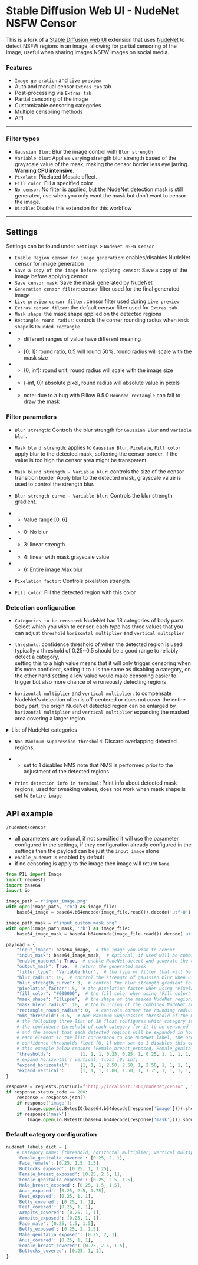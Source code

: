 # Stable Diffusion Web UI - NudeNet NSFW Censor

This is a fork of a [Stable Diffusion web UI](https://github.com/AUTOMATIC1111/stable-diffusion-webui) extension that uses [NudeNet](https://github.com/notAI-tech/NudeNet) to detect NSFW regions in an image, allowing for partial censoring of the image, useful when sharing images NSFW images on social media.

### Features
- `Image generation` and `Live preview`
- Auto and manual censor `Extras tab` tab
- Post-processing via `Extras tab` 
- Partial censoring of the image
- Customizable censoring categories
- Multiple censoring methods
- API

---

### Filter types
- `Gaussian Blur`: Blur the image control with `Blur strength`
- `Variable blur`: Applies varying strength blur strength based of the grayscale value of the mask, making the censor border less eye jarring. **Warning CPU intensive**.
- `Pixelate`: Pixelated Mosaic effect.
- `Fill color`: Fill a specified color
- `No censor`: No filter is applied, but the NudeNet detection mask is still generated, use when you only want the mask but don’t want to censor the image.
- `Disable`: Disable this extension for this workflow

---

## Settings
Settings can be found under `Settings` > `NudeNet NSFW Censor`

- `Enable Region censor for image generation`: enables/disables NudeNet censor for image generation
- `Save a copy of the image before applying censor`: Save a copy of the image before applying censor 
- `Save censor mask`: Save the mask generated by NudeNet 
- `Generation censor filter`: censor filter used for the final generated image
- `Live preview censor filter`: censor filter used during `Live preview`
- `Extras censor filter`: the default censor filter used for `Extras tab`
- `Mask shape`: the mask shape applied on the detected regions
- `Rectangle round radius`: controls the corner rounding radius when `Mask shape` is `Rounded rectangle`
- - different ranges of value have different meaning
- - [0, 1]: round ratio, 0.5 will round 50%, round radius will scale with the mask size
- - (0, inf): round unit, round radius will scale with the image size
- - (-inf, 0): absolute pixel, round radius will absolute value in pixels
- - note: due to a bug with Pillow 9.5.0 `Rounded rectangle` can fail to draw the mask

### Filter parameters
- `Blur strength`: Controls the blur strength for `Gaussian Blur` and `Variable blur`.

- `Mask blend strength`: applies to `Gaussian Blur`, `Pixelate`, `Fill color`<br>
apply blur to the detected mask, softening the censor border, if the value is too high the censor area might be transparent.
- `Mask blend strength - Variable blur`: controls the size of the censor transition border Apply blur to the detected mask, grayscale value is used to control the strength blur.
- `Blur strength curve - Variable blur`: Controls the blur strength gradient.
- - Value range [0, 6]
- - 0: No blur
- - 3: linear strength
- - 4: linear with mask grayscale value
- - 6: Entire image Max blur

- `Pixelation factor`: Controls pixelation strength

- `Fill color`: Fill the detected region with this color


### Detection configuration
- `Categories to be censored`: NudeNet has 18 categories of body parts<br>
Select which you wish to censor, each type has three values that you can adjust `threshold` `horizontal multiplier` and `vertical multiplier`

- `threshold`: confidence threshold of when the detected region is used<br>
typically a threshold of 0.25~0.5 should be a good range to reliably detect a category,<br>
setting this to a high value means that it will only trigger censoring when it's more confident, setting it to `1` is the same as disabling a category, on the other hand setting a low value would make censoring easier to trigger but also more chance of erroneously detecting regions
- `horizontal multiplier` and `vertical multiplier`:
to compensate NudeNet's detection often is off-centered or does not cover the entire body part, the origin NudeNet detected region can be enlarged by `horizontal multiplier` and `vertical multiplier` expanding the masked area covering a larger region.

<details><summary>List of NudeNet categories</summary>

- `Anus covered`
- `Anus exposed`
- `Armpits covered`
- `Armpits exposed`
- `Belly covered`
- `Belly exposed`
- `Buttocks covered`
- `Buttocks exposed`
- `Face female`
- `Face male`
- `Feet covered`
- `Feet exposed`
- `Female breast covered`
- `Female breast exposed`
- `Female genitalia covered`
- `Female genitalia exposed`
- `Male breast exposed`
- `Male genitalia exposed`

</details> 


- `Non-Maximum Suppression threshold`: Discard overlapping detected regions,
- - set to 1 disables NMS
note that NMS is performed prior to the adjustment of the detected regions

- `Print detection info in terminal`: Print info about detected mask regions, used for tweaking values, does not work when mask shape is set to `Entire image`

## API example
`/nudenet/censor`

- all parameters are optional, if not specified it will use the parameter configured in the settings, if they configuration already configured in the settings then the payload can be just the `input_image` alone
- `enable_nudenet` is enabled by default
- if no censoring is apply to the image then image will return `None`

```python
from PIL import Image
import requests
import base64
import io

image_path = r"input_image.png"
with open(image_path, 'rb') as image_file:
    base64_image = base64.b64encode(image_file.read()).decode('utf-8')

image_path_mask = r"input_custom_mask.png"
with open(image_path_mask, 'rb') as image_file:
    base64_image_mask = base64.b64encode(image_file.read()).decode('utf-8')

payload = {
    "input_image": base64_image,  # the image you wish to censor
    "input_mask": base64_image_mask,  # optional, if used will be combined with the NudeNet mask
    "enable_nudenet": True,  # enable NudeNet detect and generate the censor mask
    "output_mask": True,  # return the generated mask
    "filter_type": "Variable blur",  # the type of filter that will be used for censoring the image
    "blur_radius": 10,  # control the strength of gaussian blur when using "Variable blur" or "Gaussian blur"
    "blur_strength_curve": 3,  # control the blur strength gradient for "Variable blur"
    "pixelation_factor": 5,  # the pixelation factor when using "Pixelate"
    "fill_color": "#000000",  # the fill color when using "Fill color"
    "mask_shape": "Ellipse",  # the shape of the masked NudeNet regions
    "mask_blend_radius": 10,  # the blurring of the combined NudeNet and input_mask before censoring is applied to the input_image
    "rectangle_round_radius": 0,  # controls corner the rounding radius when mask_shape is "Rounded rectangle"
    "nms_threshold": 0.5,  # Non-Maximum Suppression threshold of the NudeNet detected regions
    # the following three list of 18 float configures which category is censored
    # the confidence threshold of each category for it to be censored
    # and the amount that each detected regions will be expanded in horizontal and vertical direction
    # each element in the list correspond to one NudeNet label, the order can be found below in Default category configuration or on webui's api "/docs" page
    # confidence thresholds float [0, 1] when set to 1 disables this category
    # this example below censors [Female_breast_exposed, Female_genitalia_exposed, Anus_exposed, Male_genitalia_exposed]
    "thresholds":           [1, 1, 1, 0.25, 0.25, 1, 0.25, 1, 1, 1, 1, 1, 1, 1, 0.25, 1, 1, 1],
    # expand horizontal / vertical, float [0, inf]
    "expand_horizontal":    [1, 1, 1, 2.50, 2.50, 1, 2.50, 1, 1, 1, 1, 1, 1, 1, 2.00, 1, 1, 1],
    "expand_vertical":      [1, 1, 1, 1.00, 1.50, 1, 1.75, 1, 1, 1, 1, 1, 1, 1, 1.00, 1, 1, 1],
}

response = requests.post(url=f'http://localhost:7860/nudenet/censor', json=payload)
if response.status_code == 200:
    response = response.json()
    if response['image']:
        Image.open(io.BytesIO(base64.b64decode(response['image']))).show()
    if response['mask']:
        Image.open(io.BytesIO(base64.b64decode(response['mask']))).show()
```

### Default category configuration
```python
nudenet_labels_dict = {
    # Category_name: [threshold, horizontal_multiplier, vertical_multiplier ]
    'Female_genitalia_covered': [0.25, 2, 1],
    'Face_female': [0.25, 1.5, 1.5],
    'Buttocks_exposed': [0.25, 1, 1.25],
    'Female_breast_exposed': [0.25, 2.5, 1],
    'Female_genitalia_exposed': [0.25, 2.5, 1.5],
    'Male_breast_exposed': [0.25, 1.5, 1.5],
    'Anus_exposed': [0.25, 2.5, 1.75],
    'Feet_exposed': [0.25, 1, 1],
    'Belly_covered': [0.25, 1, 1],
    'Feet_covered': [0.25, 1, 1],
    'Armpits_covered': [0.25, 1, 1],
    'Armpits_exposed': [0.25, 1, 1],
    'Face_male': [0.25, 1.5, 1.5],
    'Belly_exposed': [0.25, 2, 1.5],
    'Male_genitalia_exposed': [0.25, 2, 1],
    'Anus_covered': [0.25, 1, 1],
    'Female_breast_covered': [0.25, 2.5, 1.5],
    'Buttocks_covered': [0.25, 1, 1],
}

```
